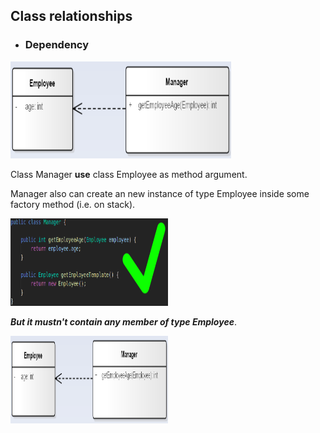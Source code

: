 ## Class relationships
- ### Dependency
<img src="assets/Dependency.png" width="70%" height="155px">

Class Manager **use** class Employee as method argument.

Manager also can create an new instance of type Employee inside some factory method (i.e. on stack).

<img src="assets/right_dependency.png" width="50%" height="140px">

_**But it mustn't contain any member of type Employee**_.

<img src="assets/Dependency.png" width="50%" height="140px">

